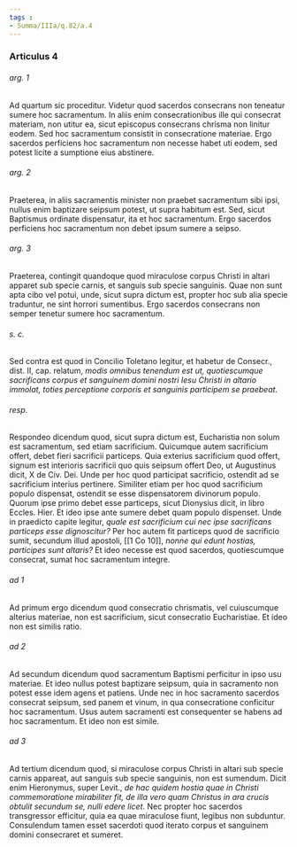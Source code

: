 ```yaml
---
tags : 
- Summa/IIIa/q.82/a.4
---
```


### Articulus 4

###### arg. 1
Ad quartum sic proceditur. Videtur quod sacerdos consecrans non teneatur sumere hoc sacramentum. In aliis enim consecrationibus ille qui consecrat materiam, non utitur ea, sicut episcopus consecrans chrisma non linitur eodem. Sed hoc sacramentum consistit in consecratione materiae. Ergo sacerdos perficiens hoc sacramentum non necesse habet uti eodem, sed potest licite a sumptione eius abstinere.

###### arg. 2
Praeterea, in aliis sacramentis minister non praebet sacramentum sibi ipsi, nullus enim baptizare seipsum potest, ut supra habitum est. Sed, sicut Baptismus ordinate dispensatur, ita et hoc sacramentum. Ergo sacerdos perficiens hoc sacramentum non debet ipsum sumere a seipso.

###### arg. 3
Praeterea, contingit quandoque quod miraculose corpus Christi in altari apparet sub specie carnis, et sanguis sub specie sanguinis. Quae non sunt apta cibo vel potui, unde, sicut supra dictum est, propter hoc sub alia specie traduntur, ne sint horrori sumentibus. Ergo sacerdos consecrans non semper tenetur sumere hoc sacramentum.

###### s. c.
Sed contra est quod in Concilio Toletano legitur, et habetur de Consecr., dist. II, cap. relatum, *modis omnibus tenendum est ut, quotiescumque sacrificans corpus et sanguinem domini nostri Iesu Christi in altario immolat, toties perceptione corporis et sanguinis participem se praebeat*.

###### resp.
Respondeo dicendum quod, sicut supra dictum est, Eucharistia non solum est sacramentum, sed etiam sacrificium. Quicumque autem sacrificium offert, debet fieri sacrificii particeps. Quia exterius sacrificium quod offert, signum est interioris sacrificii quo quis seipsum offert Deo, ut Augustinus dicit, X de Civ. Dei. Unde per hoc quod participat sacrificio, ostendit ad se sacrificium interius pertinere. Similiter etiam per hoc quod sacrificium populo dispensat, ostendit se esse dispensatorem divinorum populo. Quorum ipse primo debet esse particeps, sicut Dionysius dicit, in libro Eccles. Hier. Et ideo ipse ante sumere debet quam populo dispenset. Unde in praedicto capite legitur, *quale est sacrificium cui nec ipse sacrificans particeps esse dignoscitur?* Per hoc autem fit particeps quod de sacrificio sumit, secundum illud apostoli, [[1 Co 10]], *nonne qui edunt hostias, participes sunt altaris?* Et ideo necesse est quod sacerdos, quotiescumque consecrat, sumat hoc sacramentum integre.

###### ad 1
Ad primum ergo dicendum quod consecratio chrismatis, vel cuiuscumque alterius materiae, non est sacrificium, sicut consecratio Eucharistiae. Et ideo non est similis ratio.

###### ad 2
Ad secundum dicendum quod sacramentum Baptismi perficitur in ipso usu materiae. Et ideo nullus potest baptizare seipsum, quia in sacramento non potest esse idem agens et patiens. Unde nec in hoc sacramento sacerdos consecrat seipsum, sed panem et vinum, in qua consecratione conficitur hoc sacramentum. Usus autem sacramenti est consequenter se habens ad hoc sacramentum. Et ideo non est simile.

###### ad 3
Ad tertium dicendum quod, si miraculose corpus Christi in altari sub specie carnis appareat, aut sanguis sub specie sanguinis, non est sumendum. Dicit enim Hieronymus, super Levit., *de hac quidem hostia quae in Christi commemoratione mirabiliter fit, de illa vero quam Christus in ara crucis obtulit secundum se, nulli edere licet*. Nec propter hoc sacerdos transgressor efficitur, quia ea quae miraculose fiunt, legibus non subduntur. Consulendum tamen esset sacerdoti quod iterato corpus et sanguinem domini consecraret et sumeret.

